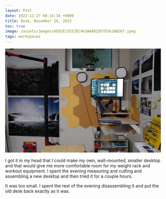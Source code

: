 ```yaml
---
layout: Post
date: 2023-11-27 00:14:34 +0000
title: Desk, November 26, 2023
toc: true
image: /assets/images/AE82E23CE2DC463AAAD25D7E562AB207.jpeg
tags: workspaces
---
```


![](/assets/images/AE82E23CE2DC463AAAD25D7E562AB207.jpeg)

I got it in my head that I could make my own, wall\-mounted, smaller desktop and that would give me more comfortable room for my weight rack and workout equipment\. I spent the evening measuring and cutting and assembling a new desktop and then tried it for a couple hours\.

It was too small\. I spent the rest of the evening disassembling it and put the old desk back exactly as it was\.
